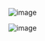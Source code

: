 ![image](https://github.com/smdp2000/Networking_Codes/assets/40947644/1cf62dbd-363d-4701-a96b-b317ac9e6124)

![image](https://github.com/smdp2000/Networking_Codes/assets/40947644/24c2fb2f-541c-458e-8796-a71464de78ad)
